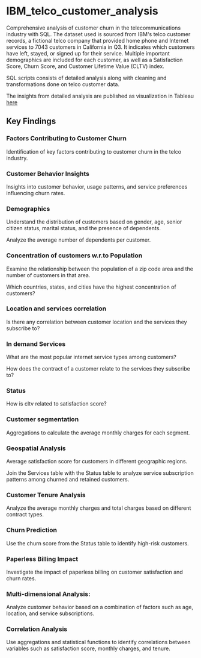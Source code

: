 # IBM_telco_customer_analysis
Comprehensive analysis of customer churn in the telecommunications industry with SQL. 
The dataset used is sourced from IBM's telco customer records, a fictional telco company that provided home phone and Internet services to 7043 customers in California in Q3.  It indicates which customers have left, stayed, or signed up for their service. Multiple important demographics are included for each customer, as well as a Satisfaction Score, Churn Score, and Customer Lifetime Value (CLTV) index.

SQL scripts consists of detailed analysis along with cleaning and transformations done on telco customer data.

The insights from detailed analysis are published as visualization in Tableau [here](https://public.tableau.com/views/CustomerChurnAnalysisinTelecommunications/ServicesbyRegionandcontract?:language=en-US&:display_count=n&:origin=viz_share_link)

## Key Findings

### Factors Contributing to Customer Churn

Identification of key factors contributing to customer churn in the telco industry.

### Customer Behavior Insights

Insights into customer behavior, usage patterns, and service preferences influencing churn rates.

### Demographics

Understand the distribution of customers based on gender, age, 
senior citizen status, marital status, and the presence of dependents.

Analyze the average number of dependents per customer.

### Concentration of customers w.r.to Population

Examine the relationship between the population of a zip code area and the number of customers in that area.

Which countries, states, and cities have the highest concentration of customers?

### Location and services correlation

Is there any correlation between customer location and the services they subscribe to?

### In demand Services

What are the most popular internet service types among customers?

How does the contract of a customer relate to the services they subscribe to?

### Status

How is cltv related to satisfaction score?

### Customer segmentation 

Aggregations to calculate the average monthly charges for each segment.

### Geospatial Analysis

Average satisfaction score for customers in different geographic regions.

Join the Services table with the Status table to analyze service subscription patterns among churned and retained customers.

### Customer Tenure Analysis

Analyze the average monthly charges and total charges based on different contract types.

### Churn Prediction

Use the churn score from the Status table to identify high-risk customers.

### Paperless Billing Impact

Investigate the impact of paperless billing on customer satisfaction and churn rates.

### Multi-dimensional Analysis:

Analyze customer behavior based on a combination of factors such as age, location, and service subscriptions.

### Correlation Analysis

Use aggregations and statistical functions to identify correlations between variables such as satisfaction score, monthly charges, and tenure.



